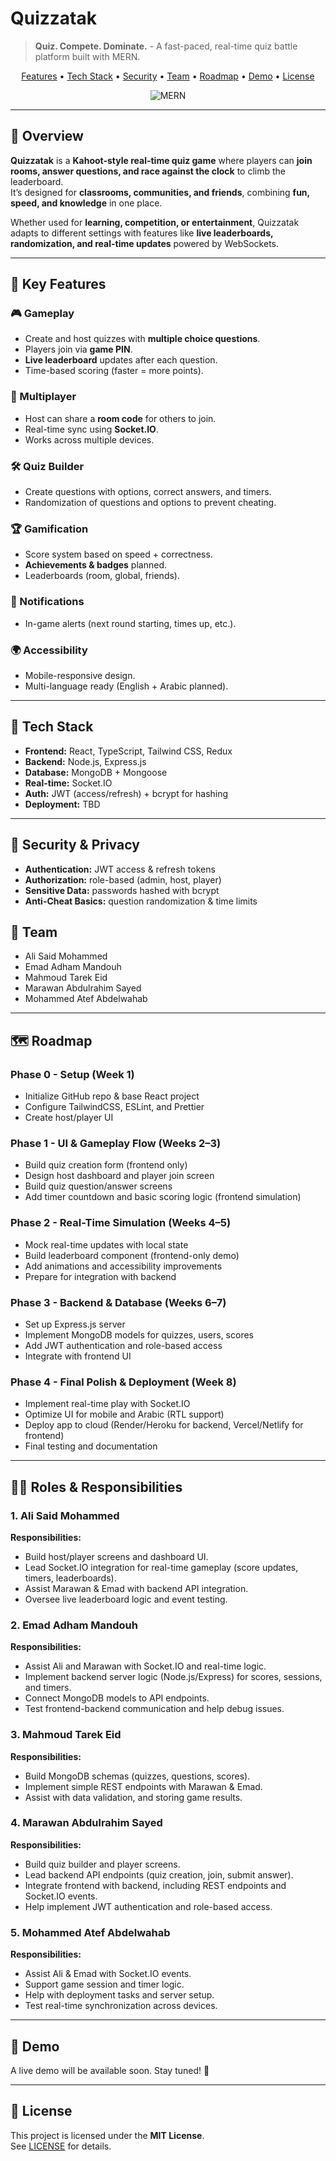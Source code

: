 # Quizzatak
> **Quiz. Compete. Dominate.** - A fast-paced, real-time quiz battle platform built with MERN.

<p align="center">
  <a href="#key-features">Features</a> •
  <a href="#tech-stack">Tech Stack</a> •
  <a href="#security">Security</a> •
  <a href="#team">Team</a> •
  <a href="#roadmap">Roadmap</a> •
  <a href="#demo">Demo</a> •
  <a href="#license">License</a>
</p>

<p align="center">
  <img alt="MERN" src="https://img.shields.io/badge/Stack-MERN-1f6feb"/>
</p>

---

## 📖 Overview

**Quizzatak** is a **Kahoot-style real-time quiz game** where players can **join rooms, answer questions, and race against the clock** to climb the leaderboard.  
It’s designed for **classrooms, communities, and friends**, combining **fun, speed, and knowledge** in one place.

Whether used for **learning, competition, or entertainment**, Quizzatak adapts to different settings with features like **live leaderboards, randomization, and real-time updates** powered by WebSockets.

---

<a id="key-features"></a>

## 🚀 Key Features

### 🎮 Gameplay
* Create and host quizzes with **multiple choice questions**.
* Players join via **game PIN**.
* **Live leaderboard** updates after each question.
* Time-based scoring (faster = more points).

### 👥 Multiplayer
* Host can share a **room code** for others to join.
* Real-time sync using **Socket.IO**.
* Works across multiple devices.

### 🛠 Quiz Builder
* Create questions with options, correct answers, and timers.
* Randomization of questions and options to prevent cheating.

### 🏆 Gamification
* Score system based on speed + correctness.
* **Achievements & badges** planned.
* Leaderboards (room, global, friends).

### 🔔 Notifications
* In-game alerts (next round starting, times up, etc.).

### 🌍 Accessibility
* Mobile-responsive design.
* Multi-language ready (English + Arabic planned).

---

<a id="tech-stack"></a>

## 🧱 Tech Stack

* **Frontend:** React, TypeScript, Tailwind CSS, Redux
* **Backend:** Node.js, Express.js
* **Database:** MongoDB + Mongoose
* **Real-time:** Socket.IO
* **Auth:** JWT (access/refresh) + bcrypt for hashing
* **Deployment:** TBD

---

<a id="security"></a>

## 🔐 Security & Privacy

* **Authentication:** JWT access & refresh tokens
* **Authorization:** role-based (admin, host, player)
* **Sensitive Data:** passwords hashed with bcrypt
* **Anti-Cheat Basics:** question randomization & time limits

<a id="team"></a>

## 👥 Team

* Ali Said Mohammed  
* Emad Adham Mandouh  
* Mahmoud Tarek Eid  
* Marawan Abdulrahim Sayed  
* Mohammed Atef Abdelwahab  

---

<a id="roadmap"></a>

## 🗺️ Roadmap

### Phase 0 - Setup (Week 1)
* Initialize GitHub repo & base React project
* Configure TailwindCSS, ESLint, and Prettier
* Create host/player UI

### Phase 1 - UI & Gameplay Flow (Weeks 2–3)
* Build quiz creation form (frontend only)
* Design host dashboard and player join screen
* Build quiz question/answer screens
* Add timer countdown and basic scoring logic (frontend simulation)

### Phase 2 - Real-Time Simulation (Weeks 4–5)
* Mock real-time updates with local state
* Build leaderboard component (frontend-only demo)
* Add animations and accessibility improvements
* Prepare for integration with backend

### Phase 3 - Backend & Database (Weeks 6–7)
* Set up Express.js server
* Implement MongoDB models for quizzes, users, scores
* Add JWT authentication and role-based access
* Integrate with frontend UI

### Phase 4 - Final Polish & Deployment (Week 8)
* Implement real-time play with Socket.IO
* Optimize UI for mobile and Arabic (RTL support)
* Deploy app to cloud (Render/Heroku for backend, Vercel/Netlify for frontend)
* Final testing and documentation
---
<a id="roles"></a>

## 🧑‍💻 Roles & Responsibilities

### 1. Ali Said Mohammed
**Responsibilities:**
- Build host/player screens and dashboard UI.  
- Lead Socket.IO integration for real-time gameplay (score updates, timers, leaderboards).  
- Assist Marawan & Emad with backend API integration.  
- Oversee live leaderboard logic and event testing.  

### 2. Emad Adham Mandouh
**Responsibilities:**
- Assist Ali and Marawan with Socket.IO and real-time logic.  
- Implement backend server logic (Node.js/Express) for scores, sessions, and timers.  
- Connect MongoDB models to API endpoints.  
- Test frontend-backend communication and help debug issues.  

### 3. Mahmoud Tarek Eid
**Responsibilities:**
- Build MongoDB schemas (quizzes, questions, scores).  
- Implement simple REST endpoints with Marawan & Emad.  
- Assist with data validation, and storing game results.  

### 4. Marawan Abdulrahim Sayed
**Responsibilities:**
- Build quiz builder and player screens.  
- Lead backend API endpoints (quiz creation, join, submit answer).  
- Integrate frontend with backend, including REST endpoints and Socket.IO events.  
- Help implement JWT authentication and role-based access.  

### 5. Mohammed Atef Abdelwahab
**Responsibilities:**
- Assist Ali & Emad with Socket.IO events.  
- Support game session and timer logic.  
- Help with deployment tasks and server setup.  
- Test real-time synchronization across devices.  

---
<a id="demo"></a>

## 🎥 Demo
A live demo will be available soon. Stay tuned! 🚀  

---

<a id="license"></a>

## 📄 License

This project is licensed under the **MIT License**.  
See [LICENSE](LICENSE) for details.
